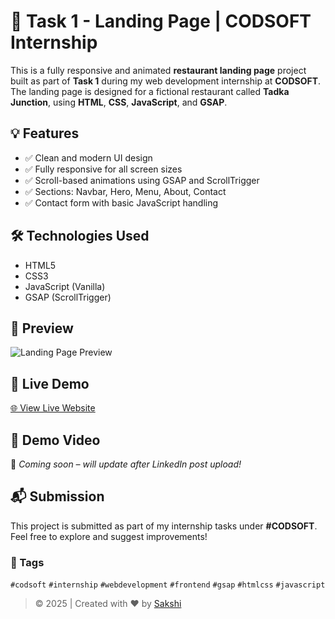 # 🚀 Task 1 - Landing Page | CODSOFT Internship

This is a fully responsive and animated **restaurant landing page** project built as part of **Task 1** during my web development internship at **CODSOFT**.  
The landing page is designed for a fictional restaurant called **Tadka Junction**, using **HTML**, **CSS**, **JavaScript**, and **GSAP**.

## 💡 Features

- ✅ Clean and modern UI design
- ✅ Fully responsive for all screen sizes
- ✅ Scroll-based animations using GSAP and ScrollTrigger
- ✅ Sections: Navbar, Hero, Menu, About, Contact
- ✅ Contact form with basic JavaScript handling

## 🛠️ Technologies Used

- HTML5  
- CSS3  
- JavaScript (Vanilla)  
- GSAP (ScrollTrigger)


## 📸 Preview
![Landing Page Preview](preview.png)


## 🔗 Live Demo
[🌐 View Live Website](https://sakshi123509.github.io/CODSOFT-Internship/)


## 🎥 Demo Video  
🔗 *Coming soon – will update after LinkedIn post upload!*


## 📬 Submission
This project is submitted as part of my internship tasks under **#CODSOFT**.  
Feel free to explore and suggest improvements!


### 🔖 Tags
`#codsoft` `#internship` `#webdevelopment` `#frontend` `#gsap` `#htmlcss` `#javascript`

> © 2025 | Created with ❤️ by [Sakshi](https://github.com/Sakshi123509)
